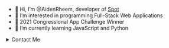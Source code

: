 - 👋 Hi, I’m @AidenRheem, developer of [Spot](https://spotapp.repl.co)
- 👀 I’m interested in programming Full-Stack Web Applications
- 🥇 2021 Congressional App Challenge Winner
- 🌱 I’m currently learning JavaScript and Python

<details>
<summary>Contact Me</summary>
<br>
Discord - Nedia#7850
Email - aidenrheem@gmail.com
</details>

<!---
AidenRheem/AidenRheem is a ✨ special ✨ repository because its `README.md` (this file) appears on your GitHub profile.
You can click the Preview link to take a look at your changes.
--->

